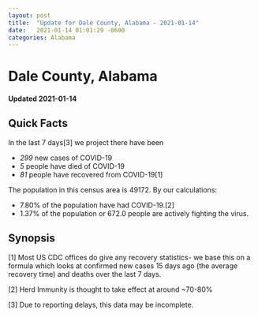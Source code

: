 ```yaml
---
layout: post
title:  "Update for Dale County, Alabama - 2021-01-14"
date:   2021-01-14 01:01:29 -0600
categories: Alabama
---
```


# Dale County, Alabama
#### Updated 2021-01-14

## Quick Facts

In the last 7 days[3] we project there have been
- *299* new cases of COVID-19
- *5* people have died of COVID-19
- *81* people have recovered from COVID-19[1]

The population in this census area is 49172. By our calculations:
- 7.80% of the population have had COVID-19.[2]
- 1.37% of the population or 672.0 people are actively fighting the virus.

## Synopsis




[1] Most US CDC offices do give any recovery statistics- we base this on a formula which looks at confirmed new cases
15 days ago (the average recovery time) and deaths over the last 7 days.

[2] Herd Immunity is thought to take effect at around ~70-80%

[3] Due to reporting delays, this data may be incomplete.
 
    